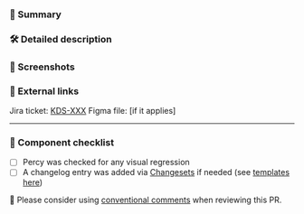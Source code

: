 ### :pushpin: Summary

<!-- If merged, this PR....
This should be a short TL;DR that includes the purpose of the PR.
-->

### :hammer_and_wrench: Detailed description

<!-- If more details are appropriate, add them here. What code changed, and why? -->

### :camera_flash: Screenshots

<!-- Screenshots always help, especially if this PR will change what renders to the browser -->

### :link: External links

<!-- Issues, RFC, etc. -->
Jira ticket: [KDS-XXX](https://khulnasoft.atlassian.net/browse/KDS-XXX)
Figma file: [if it applies]

***

### 👀 Component checklist

- [ ] Percy was checked for any visual regression
- [ ] A changelog entry was added via [Changesets](https://github.com/changesets/changesets) if needed (see [templates here](https://khulnasoft.atlassian.net/wiki/spaces/KDS/pages/3243114706/Changelog+authoring+best+practices#Templates))

:speech_balloon: Please consider using [conventional comments](https://conventionalcomments.org/) when reviewing this PR.
